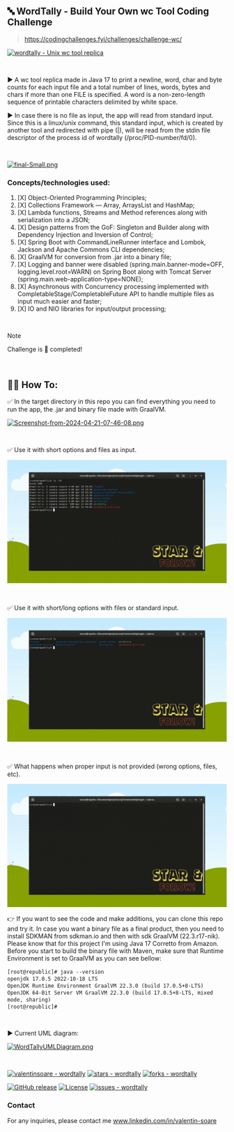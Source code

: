 ## :abc: WordTally - Build Your Own wc Tool Coding Challenge
> https://codingchallenges.fyi/challenges/challenge-wc/

[![wordtally - Unix wc tool replica](https://img.shields.io/static/v1?label=wordtally&message=Unix+wc+tool+replica&color=2ea44f)](https://github.com/valentinsoare)

<br>

:arrow_forward: A wc tool replica made in Java 17 to print a newline, word, char
and byte counts for each input file and a total number of lines, words, bytes and chars if more than one FILE is specified. 
A word is a non-zero-length sequence of printable characters delimited by white space.

:arrow_forward: In case there is no file as input, the app will read from standard input. 
Since this is a linux/unix command, this standard input,
which is created by another tool and redirected with pipe (|),
will be read from the stdin file descriptor of the process id of wordtally
(/proc/PID-number/fd/0).

<br>

[![final-Small.png](https://i.postimg.cc/DfLpz7ky/final-Small.png)](https://moviesondemand.io)

### Concepts/technologies used:
1. [X] Object-Oriented Programming Principles;
2. [X] Collections Framework — Array, ArraysList and HashMap;
3. [X] Lambda functions, Streams and Method references along with serialization into a JSON;
4. [X] Design patterns from the GoF: Singleton and Builder along with Dependency Injection and Inversion of Control;
5. [X] Spring Boot with CommandLineRunner interface and Lombok, Jackson and Apache Commons CLI dependencies;
6. [X] GraalVM for conversion from .jar into a binary file;
7. [X] Logging and banner were disabled (spring.main.banner-mode=OFF, logging.level.root=WARN) on Spring Boot along with Tomcat Server (spring.main.web-application-type=NONE);
8. [X] Asynchronous with Concurrency processing implemented with CompletableStage/CompletableFuture API to handle multiple files as input much easier and faster;  
9. [X] IO and NIO libraries for input/output processing;

<br>

> [!NOTE]
> Challenge is :100: completed!

<br>

## :man_technologist: How To:

:white_check_mark: In the target directory in this repo you can find everything you need to run the app, the .jar and binary file made with GraalVM.

[![Screenshot-from-2024-04-21-07-46-08.png](https://i.postimg.cc/PqRf6LtY/Screenshot-from-2024-04-21-07-46-08.png)](https://moviesondemand.io)

<br>

:white_check_mark: Use it with short options and files as input.

![](contentforreadmepage/WordTallyClassicOptions.gif)

<br>

:white_check_mark: Use it with short/long options with files or standard input.

![](contentforreadmepage/WordTallyWithLongOptions.gif)

<br>

:white_check_mark: What happens when proper input is not provided (wrong options, files, etc).

![](contentforreadmepage/WordTallyWithErrorsHelpAndRedirectToAnotherCommand.gif)

:point_right: If you want to see the code and make additions, you can clone this repo and try it. In case you want a binary file
as a final product, then you need to install SDKMAN from sdkman.io and then with sdk GraalVM (22.3.r17-nik). 
Please know that for this project I'm using Java 17 Corretto from Amazon.
Before you start to build the binary file with Maven, make sure that Runtime Environment is set to GraalVM as you can see bellow:
```
[root@republic]# java --version
openjdk 17.0.5 2022-10-18 LTS
OpenJDK Runtime Environment GraalVM 22.3.0 (build 17.0.5+8-LTS)
OpenJDK 64-Bit Server VM GraalVM 22.3.0 (build 17.0.5+8-LTS, mixed mode, sharing)
[root@republic]#
```

<br>

:arrow_forward: Current UML diagram:

[![WordTallyUMLDiagram.png](https://i.postimg.cc/ydT5MsVH/Word-Tally-UMLDiagram.png)](https://moviesondemand.io)

<br>

[![valentinsoare - wordtally](https://img.shields.io/static/v1?label=valentinsoare&message=wordtally&color=blue&logo=github)](https://github.com/valentinsoare/wordtally "Go to GitHub repo")
[![stars - wordtally](https://img.shields.io/github/stars/valentinsoare/wordtally?style=social)](https://github.com/valentinsoare/wordtally)
[![forks - wordtally](https://img.shields.io/github/forks/valentinsoare/wordtally?style=social)](https://github.com/valentinsoare/wordtally)

[![GitHub release](https://img.shields.io/github/release/valentinsoare/wordtally?include_prereleases=&sort=semver&color=blue)](https://github.com/valentinsoare/wordtally/releases/tag/0.0.1)
[![License](https://img.shields.io/badge/License-MIT-blue)](#license)
[![issues - wordtally](https://img.shields.io/github/issues/valentinsoare/wordtally)](https://github.com/valentinsoare/wordtally/issues)

### Contact

For any inquiries, please contact me www.linkedin.com/in/valentin-soare
